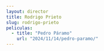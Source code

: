 ```yaml
---
layout: director
title: Rodrigo Prieto
slug: rodrigo-prieto
peliculas:
  - title: "Pedro Páramo"
    url: "2024/11/14/pedro-paramo/"
---
```


